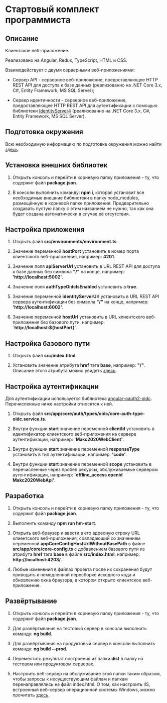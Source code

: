 # Стартовый комплект программиста

## Описание 

Клиентское веб-приложение.

Реализовано на Angular, Redux, TypeScript, HTML и CSS.

Взаимодействует с двумя серверными веб-приложениями:

- Сервер API - серверное веб-приложение, предоставляющее HTTP REST API для доступа к базе данных
(реализованно на .NET Core 3.x, C#, Entity Framework, MS SQL Server);

- Сервер идентичности - серверное веб-приложение, предоставляющее HTTP REST API для аутентификации
с помощью библиотеки [IdentityServer4](http://docs.identityserver.io/en/latest/index.html)
(реализованно на .NET Core 3.x, C#, Entity Framework, MS SQL Server).

## Подготовка окружения

Всю необходимую информацию по подготовке окружения можно найти [здесь](https://angular.io/guide/setup-local).

## Установка внешних библиотек

1. Открыть консоль и перейти в корневую папку приложения - ту, что содержит файл **package.json**.

2. В консоли выполнить команду: **npm i**, которая установит все необходимые внешние библиотеки в папку node_modules,
размещённую в корневой папке приложения. Предварительно создавать пустую папку с этим названием не нужно, так как
она будет создана автоматически в случае её отсутствия.

## Настройка приложения

1. Открыть файл **src/environments/environment.ts**.

2. Значение переменной **hostPort** установить в номер порта клиентского веб-приложения, например: **4201**.

3. Значение поля **apiServerUrl** установить в URL REST API для доступа к базе данных без символа **"/"**
на конце, например: **'http://localhost:5002'**.

4. Значение поля **authTypeOidcIsEnabled** установить в **true**.

5. Значение переменной **identityServerUrl** установить в URL REST API сервера аутентификации без символа **"/"**
на конце, например: **'http://localhost:6002'**.

6. Значение переменной **hostUrl** установить в URL клиентского веб-приложения без базового пути,
например: **\`http://localhost:${hostPort}\`**.

## Настройка базового пути

1. Открыть файл **src/index.html**.

2. Установить значение атрибута **href** тэга **base**, например: **"/"**.
Описание этого атрибута можно увидеть [здесь](http://htmlbook.ru/html/base/href).

## Настройка аутентификации

Для аутентификации используется библиотека
[angular-oauth2-oidc](https://github.com/manfredsteyer/angular-oauth2-oidc).
Перечисленные ниже настройки относятся к ней.

1. Открыть файл **src/app/core/auth/types/oidc/core-auth-type-oidc.service.ts**.

2. Внутри функции **start** значение переменной **clientId** установить в идентификатор клиентского
веб-приложения на сервере аутентификации, например: **'Makc2020WebClient'**.

3. Внутри функции **start** значение переменной **responseType** установить в тип аутентификации,
например: **'code'**.

4. Внутри функции **start** значение переменной **scope** установить в перечисленные через пробел
 ресурсы, обслуживаемые сервером аутентификации, например: **'offline_access openid Makc2020WebApi'**.

## Разработка

1. Открыть консоль и перейти в корневую папку приложения - ту, что содержит файл **package.json**.

2. Выполнить команду **npm run hm-start**.

3. Открыть веб-браузер и ввести в его адресную строку URL клиентского веб-приложения, совпадающий
со значением переменной **appCoreConfigHostUrlWithoutBasePath** в файле **src/app/core/core-config.ts**
с добавлением базового пути из атрибута **href** тэга **base** в файле **src/index.html**,
например: **http://localhost:4203/**.

4. Любые изменения в файлах проекта после их сохранения будут приводить к немедленной пересборке
исходного кода и обновлению окна браузера, в котором открыто клиентское веб-приложение.

## Развёртывание

1. Открыть консоль и перейти в корневую папку приложения - ту, что содержит файл **package.json**.

2. Для развёртывания на тестовый сервер в консоли выполнить команду: **ng build**. 

3. Для развёртывания на продуктовый сервер в консоли выполнить команду: **ng build --prod**.

4. Переместить результат построения из папки **dist** в папку на тестовом или продуктовом серверах.

5. Настроить веб-сервер на обслуживание этой папки таким образом, чтобы запросы к несуществующим
файлам и папкам перенаправлялись на файл index.html.
О том, как настроить IIS, встроенный веб-сервер операционной системы Windows, можно прочитать
[здесь](https://devblogs.microsoft.com/premier-developer/tips-for-running-an-angular-app-in-iis/).
